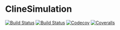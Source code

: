 # ClineSimulation

[![Build Status](https://travis-ci.com/alejandromerchan/ClineSimulation.jl.svg?branch=master)](https://travis-ci.com/alejandromerchan/ClineSimulation.jl)
[![Build Status](https://ci.appveyor.com/api/projects/status/github/alejandromerchan/ClineSimulation.jl?svg=true)](https://ci.appveyor.com/project/alejandromerchan/ClineSimulation-jl)
[![Codecov](https://codecov.io/gh/alejandromerchan/ClineSimulation.jl/branch/master/graph/badge.svg)](https://codecov.io/gh/alejandromerchan/ClineSimulation.jl)
[![Coveralls](https://coveralls.io/repos/github/alejandromerchan/ClineSimulation.jl/badge.svg?branch=master)](https://coveralls.io/github/alejandromerchan/ClineSimulation.jl?branch=master)
